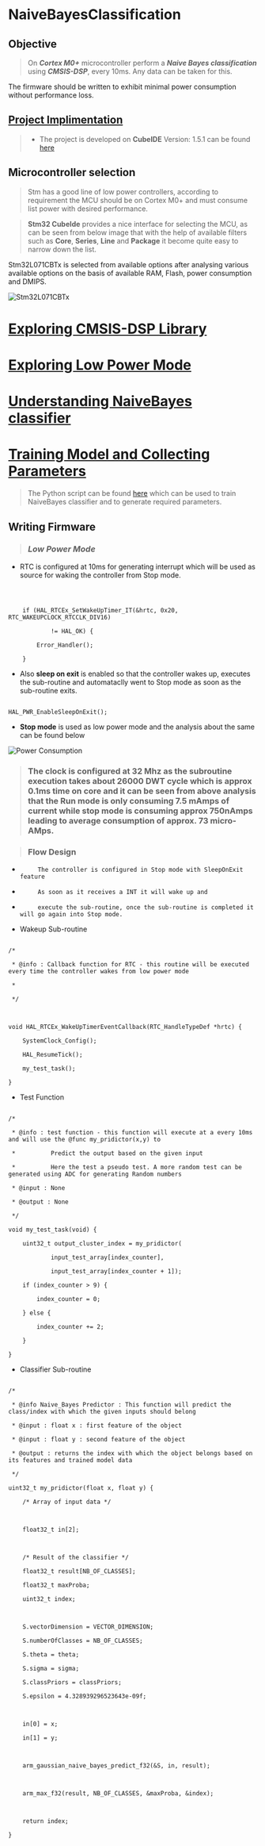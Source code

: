 # NaiveBayesClassification



## Objective 



> On ***Cortex M0+*** microcontroller perform a ***Naive Bayes classification*** using ***CMSIS-DSP***, every 10ms. Any data can be taken for this.

The firmware should be written to exhibit minimal power consumption without performance loss.



## [Project Implimentation](https://github.com/dil2743/NaiveBayesClassification/tree/CubeIde/BayesianEstimator)
>	* The project is developed on **CubeIDE** Version: 1.5.1 can be found [here](https://github.com/dil2743/NaiveBayesClassification/tree/CubeIde/BayesianEstimator)


## Microcontroller selection 

> Stm has a good line of low power controllers, according to  requirement the MCU should be on Cortex M0+ and must consume list power with desired performance.

> **Stm32 CubeIde** provides a nice interface for selecting the MCU, as can be seen from below image that with the help of available filters such as **Core**, **Series**, **Line** and **Package** it become quite easy to narrow down the list.

Stm32L071CBTx is selected from available options after analysing various available options on the basis of available RAM, Flash, power consumption and DMIPS.

![Stm32L071CBTx](https://github.com/dil2743/NaiveBayesClassification/blob/CubeIde/Images/Design/TargetSelection.PNG)



# [Exploring CMSIS-DSP Library](https://github.com/dil2743/NaiveBayesClassification/blob/CubeIde/CMSIS-DSP.md)



# [Exploring Low Power Mode](https://github.com/dil2743/NaiveBayesClassification/blob/CubeIde/LowPowerDesign.md)



# [Understanding NaiveBayes classifier](https://github.com/dil2743/NaiveBayesClassification/blob/CubeIde/Naive-BayesClassifier.md)



# [Training Model and Collecting Parameters](https://github.com/dil2743/NaiveBayesClassification/blob/CubeIde/TrannigModel.md)

> The Python script can be found [here](https://github.com/dil2743/NaiveBayesClassification/blob/CubeIde/ModelTranning/BayesianClassiferTrain.py) which can be used to train NaiveBayes classifier and to generate required parameters. 



## Writing Firmware 



> ### ***Low Power Mode*** 



* RTC is configured at 10ms for generating interrupt which will be used as source for waking the controller from Stop mode.

```



	if (HAL_RTCEx_SetWakeUpTimer_IT(&hrtc, 0x20, RTC_WAKEUPCLOCK_RTCCLK_DIV16)

			!= HAL_OK) {

		Error_Handler();

	}

```

* Also **sleep on exit** is enabled so that the controller wakes up, executes the sub-routine and  automataclly went to Stop mode as soon as the sub-routine exits.

```

HAL_PWR_EnableSleepOnExit();

```

* **Stop mode** is used as low power mode and the analysis about the same can be found below

![Power Consumption](https://github.com/dil2743/NaiveBayesClassification/blob/CubeIde/Images/Design/ConsumptionPofile.PNG)

> ### The clock is configured at 32 Mhz as the subroutine execution takes about 26000 DWT cycle which is approx 0.1ms time on core and it can be seen from above analysis that the Run mode is only consuming 7.5 mAmps of current while stop mode is consuming approx 750nAmps leading to average consumption of approx. 73 micro-AMps.


> ### Flow Design



 * 			The controller is configured in Stop mode with SleepOnExit feature

 * 			As soon as it receives a INT it will wake up and

 * 			execute the sub-routine, once the sub-routine is completed it will go again into Stop mode.



* Wakeup Sub-routine 

```

/*

 * @info : Callback function for RTC - this routine will be executed every time the controller wakes from low power mode

 *

 */



void HAL_RTCEx_WakeUpTimerEventCallback(RTC_HandleTypeDef *hrtc) {

	SystemClock_Config();

	HAL_ResumeTick();

	my_test_task();

}

```

* Test Function 

```

/*

 * @info : test function - this function will execute at a every 10ms and will use the @func my_pridictor(x,y) to

 * 			Predict the output based on the given input

 * 			Here the test a pseudo test. A more random test can be generated using ADC for generating Random numbers

 * @input : None

 * @output : None

 */

void my_test_task(void) {

	uint32_t output_cluster_index = my_pridictor(

			input_test_array[index_counter],

			input_test_array[index_counter + 1]);

	if (index_counter > 9) {

		index_counter = 0;

	} else {

		index_counter += 2;

	}

}

```

* Classifier Sub-routine

```

/*

 * @info Naive_Bayes Predictor : This function will predict the class/index with which the given inputs should belong

 * @input : float x : first feature of the object

 * @input : float y : second feature of the object

 * @output : returns the index with which the object belongs based on its features and trained model data

 */

uint32_t my_pridictor(float x, float y) {

	/* Array of input data */



	float32_t in[2];



	/* Result of the classifier */

	float32_t result[NB_OF_CLASSES];

	float32_t maxProba;

	uint32_t index;



	S.vectorDimension = VECTOR_DIMENSION;

	S.numberOfClasses = NB_OF_CLASSES;

	S.theta = theta;

	S.sigma = sigma;

	S.classPriors = classPriors;

	S.epsilon = 4.328939296523643e-09f;



	in[0] = x;

	in[1] = y;



	arm_gaussian_naive_bayes_predict_f32(&S, in, result);



	arm_max_f32(result, NB_OF_CLASSES, &maxProba, &index);



	return index;

}

```

